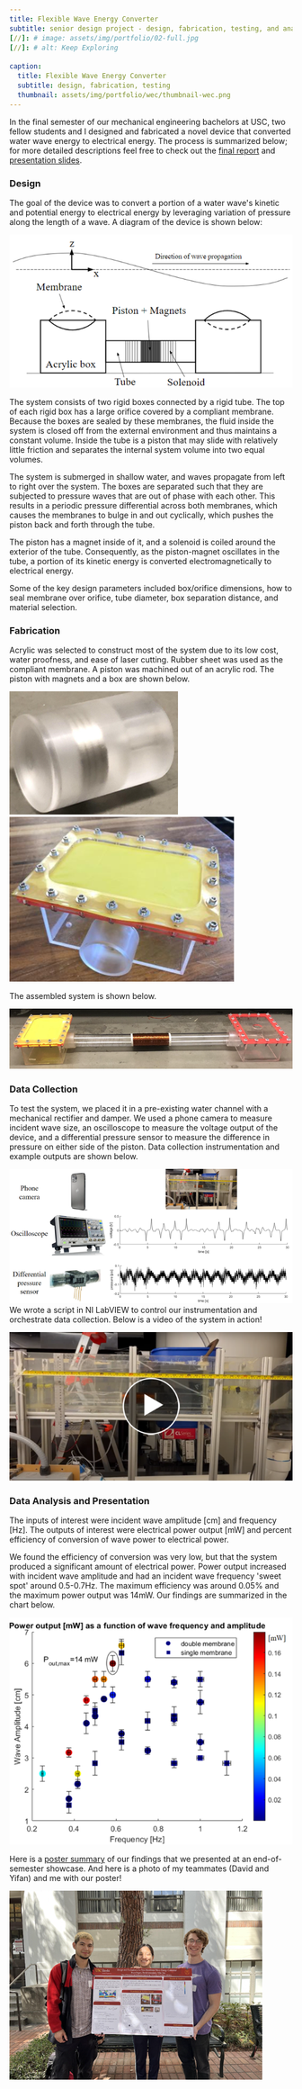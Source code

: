 ```yaml
---
title: Flexible Wave Energy Converter
subtitle: senior design project - design, fabrication, testing, and analysis of a novel compliant-membrane-based hydroelectric generator
[//]: # image: assets/img/portfolio/02-full.jpg
[//]: # alt: Keep Exploring

caption:
  title: Flexible Wave Energy Converter
  subtitle: design, fabrication, testing
  thumbnail: assets/img/portfolio/wec/thumbnail-wec.png
---
```

In the final semester of our mechanical engineering bachelors at USC, two fellow students and I designed and fabricated a novel device that converted water wave energy to electrical energy. The process is summarized below; for more detailed descriptions feel free to check out the [final report](assets/img/portfolio/wec/report.pdf) and [presentation slides](assets/img/portfolio/wec/slides.pdf).
### Design
The goal of the device was to convert a portion of a water wave's kinetic and potential energy to electrical energy by leveraging variation of pressure along the length of a wave. A diagram of the device is shown below:

![](assets/img/portfolio/wec/diagram.png)

The system consists of two rigid boxes connected by a rigid tube. The top of each rigid box has a large orifice covered by a compliant membrane. Because the boxes are sealed by these membranes, the fluid inside the system is closed off from the external environment and thus maintains a constant volume. Inside the tube is a piston that may slide with relatively little friction and separates the internal system volume into two equal volumes.

The system is submerged in shallow water, and waves propagate from left to right over the system. The boxes are separated such that they are subjected to pressure waves that are out of phase with each other. This results in a periodic pressure differential across both membranes, which causes the membranes to bulge in and out cyclically, which pushes the piston back and forth through the tube.

The piston has a magnet inside of it, and a solenoid is coiled around the exterior of the tube. Consequently, as the piston-magnet oscillates in the tube, a portion of its kinetic energy is converted electromagnetically to electrical energy.

Some of the key design parameters included box/orifice dimensions, how to seal membrane over orifice, tube diameter, box separation distance, and material selection.
### Fabrication
Acrylic was selected to construct most of the system due to its low cost, water proofness, and ease of laser cutting. Rubber sheet was used as the compliant membrane. A piston was machined out of an acrylic rod. The piston with magnets and a box are shown below.

![](assets/img/portfolio/wec/piston.png)
![](assets/img/portfolio/wec/box.png)

The assembled system is shown below.

![](assets/img/portfolio/wec/assembled.png)
### Data Collection
To test the system, we placed it in a pre-existing water channel with a mechanical rectifier and damper. We used a phone camera to measure incident wave size, an oscilloscope to measure the voltage output of the device, and a differential pressure sensor to measure the difference in pressure on either side of the piston. Data collection instrumentation and example outputs are shown below.

![](assets/img/portfolio/wec/data-collection.png)
We wrote a script in NI LabVIEW to control our instrumentation and orchestrate data collection. Below is a video of the system in action!

[![wec-test](assets/img/portfolio/wec/wec-test.png)](https://youtu.be/ptgLmCBFp4U?si=9ab0IVuo7szTsavc)
### Data Analysis and Presentation
The inputs of interest were incident wave amplitude [cm] and frequency [Hz]. The outputs of interest were electrical power output [mW] and percent efficiency of conversion of wave power to electrical power.

We found the efficiency of conversion was very low, but that the system produced a significant amount of electrical power. Power output increased with incident wave amplitude and had an incident wave frequency 'sweet spot' around 0.5-0.7Hz. The maximum efficiency was around 0.05% and the maximum power output was 14mW. Our findings are summarized in the chart below.

![](assets/img/portfolio/wec/wec-results.png)

Here is a [poster summary](assets/img/portfolio/wec/poster.pdf) of our findings that we presented at an end-of-semester showcase. And here is a photo of my teammates (David and Yifan) and me with our poster!

![](assets/img/portfolio/wec/team.png)